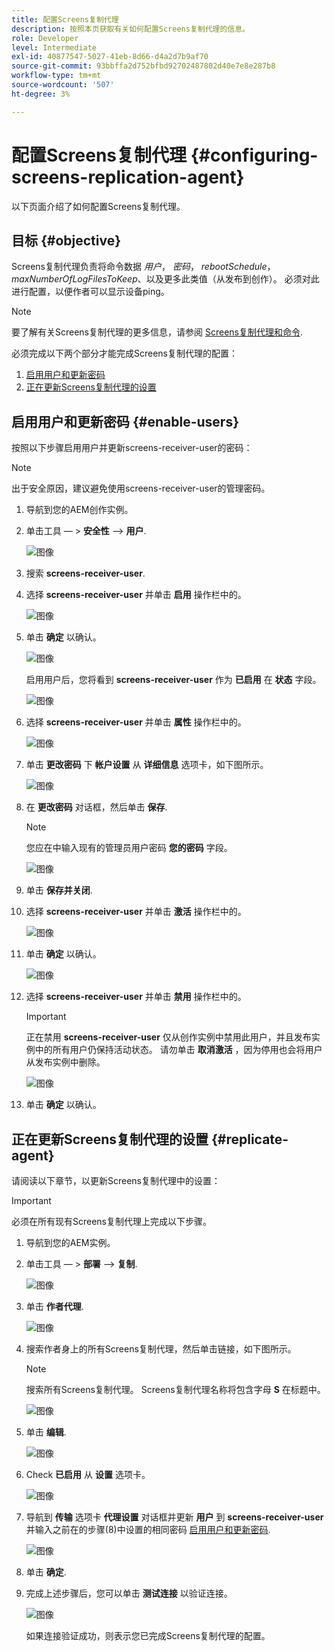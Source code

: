 ```yaml
---
title: 配置Screens复制代理
description: 按照本页获取有关如何配置Screens复制代理的信息。
role: Developer
level: Intermediate
exl-id: 40877547-5027-41eb-8d66-d4a2d7b9af70
source-git-commit: 93bbffa2d752bfbd92702487802d40e7e8e287b8
workflow-type: tm+mt
source-wordcount: '507'
ht-degree: 3%

---
```


# 配置Screens复制代理 {#configuring-screens-replication-agent}

以下页面介绍了如何配置Screens复制代理。

## 目标 {#objective}

Screens复制代理负责将命令数据 *用户*， *密码*， *rebootSchedule*， *maxNumberOfLogFilesToKeep*、以及更多此类值（从发布到创作）。 必须对此进行配置，以便作者可以显示设备ping。

>[!NOTE]
>要了解有关Screens复制代理的更多信息，请参阅 [Screens复制代理和命令](https://experienceleague.adobe.com/docs/experience-manager-screens/user-guide/administering/author-publish/author-publish-architecture-overview.html?lang=en#screens-replication-agents-and-commands).

必须完成以下两个部分才能完成Screens复制代理的配置：

1. [启用用户和更新密码](#enable-users)
1. [正在更新Screens复制代理的设置](#replicate-agent)

## 启用用户和更新密码 {#enable-users}

按照以下步骤启用用户并更新screens-receiver-user的密码：

>[!NOTE]
>出于安全原因，建议避免使用screens-receiver-user的管理密码。

1. 导航到您的AEM创作实例。

1. 单击工具 — > **安全性** —> **用户**.

   ![图像](/help/user-guide/assets/screens-replication/screens-replication1.png)

1. 搜索 **screens-receiver-user**.

1. 选择 **screens-receiver-user** 并单击 **启用** 操作栏中的。

   ![图像](/help/user-guide/assets/screens-replication/screens-replication2.png)

1. 单击 **确定** 以确认。

   ![图像](/help/user-guide/assets/screens-replication/screens-replication3.png)

   启用用户后，您将看到 **screens-receiver-user** 作为 **已启用** 在 **状态** 字段。

   ![图像](/help/user-guide/assets/screens-replication/screens-replication4.png)

1. 选择 **screens-receiver-user** 并单击 **属性** 操作栏中的。

   ![图像](/help/user-guide/assets/screens-replication/screens-replication5.png)

1. 单击 **更改密码** 下 **帐户设置** 从 **详细信息** 选项卡，如下图所示。

   ![图像](/help/user-guide/assets/screens-replication/screens-replication6.png)

1. 在 **更改密码** 对话框，然后单击 **保存**.

   >[!NOTE]
   >您应在中输入现有的管理员用户密码 **您的密码** 字段。

   ![图像](/help/user-guide/assets/screens-replication/screens-replication7.png)

1. 单击 **保存并关闭**.

1. 选择 **screens-receiver-user** 并单击 **激活** 操作栏中的。

   ![图像](/help/user-guide/assets/screens-replication/screens-replication8.png)

1. 单击 **确定** 以确认。

   ![图像](/help/user-guide/assets/screens-replication/screens-replication9.png)

1. 选择 **screens-receiver-user** 并单击 **禁用** 操作栏中的。

   >[!IMPORTANT]
   > 正在禁用 **screens-receiver-user** 仅从创作实例中禁用此用户，并且发布实例中的所有用户仍保持活动状态。 请勿单击 **取消激活** ，因为停用也会将用户从发布实例中删除。

   ![图像](/help/user-guide/assets/screens-replication/screens-replication10.png)

1. 单击 **确定** 以确认。

## 正在更新Screens复制代理的设置 {#replicate-agent}

请阅读以下章节，以更新Screens复制代理中的设置：

>[!IMPORTANT]
>必须在所有现有Screens复制代理上完成以下步骤。

1. 导航到您的AEM实例。

1. 单击工具 — > **部署** —> **复制**.

   ![图像](/help/user-guide/assets/screens-replication/screens-replication1a.png)

1. 单击 **作者代理**.

   ![图像](/help/user-guide/assets/screens-replication/screens-replication1b.png)

1. 搜索作者身上的所有Screens复制代理，然后单击链接，如下图所示。

   >[!NOTE]
   >搜索所有Screens复制代理。 Screens复制代理名称将包含字母 **S** 在标题中。

   ![图像](/help/user-guide/assets/screens-replication/screens-replication1c.png)

1. 单击 **编辑**.

   ![图像](/help/user-guide/assets/screens-replication/screens-replication1d.png)

1. Check **已启用** 从 **设置** 选项卡。

   ![图像](/help/user-guide/assets/screens-replication/screens-replication1e.png)

1. 导航到 **传输** 选项卡 **代理设置** 对话框并更新 **用户** 到 **screens-receiver-user** 并输入之前在的步骤(8)中设置的相同密码 [启用用户和更新密码](#enable-users).

   ![图像](/help/user-guide/assets/screens-replication/screens-replication1-f.png)

1. 单击 **确定**.

1. 完成上述步骤后，您可以单击 **测试连接** 以验证连接。

   ![图像](/help/user-guide/assets/screens-replication/screens-replication1g.png)

   如果连接验证成功，则表示您已完成Screens复制代理的配置。
